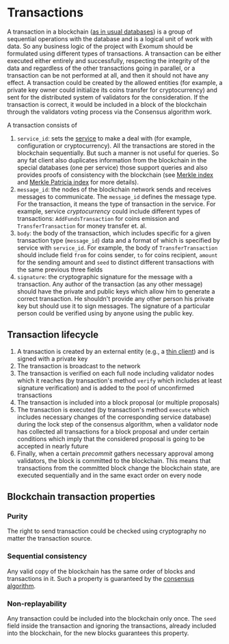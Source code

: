 # Transactions

A transaction in a blockchain
([as in usual databases](https://en.wikipedia.org/wiki/Database_transaction))
is a group of sequential operations with the database and is a logical unit of
work with data. So any business logic of the project with Exomum should be
formulated using different types of transactions. A transaction can be either
executed either entirely and successfully, respecting the integrity of the data
and regardless of the other transactions going in parallel, or a transaction
can be not performed at all, and then it should not have any effect. A
transaction could be created by the allowed entities (for example, a private
key owner could initialize its coins transfer for cryptocurrency) and sent for
the distributed system of validators for the consideration. If the transaction
is correct, it would be included in a block of the blockchain through the
validators voting process via the Consensus algorithm work.

A transaction consists of

1. `service_id`: sets the [service](services.md) to make a deal with (for
  example, configuration or cryptocurrency). All the transactions are stored in
  the blockchain sequentially. But such a manner is not useful for queries. So
  any fat client also duplicates information from the blockchain in the special
  databases (one per service) those support queries and also provides proofs of
  consistency with the blockchain (see
  [Merkle index](../advanced/merkle-index.md) and
  [Merkle Patricia index](../advanced/merkle-patricia-index.md) for more
  details).
2. `message_id`: the nodes of the blockchain network sends and receives messages
  to communicate. The `message_id` defines the message type. For the transaction,
  it means the type of transaction in the service. For example, service
  *cryptocurrency* could include different types of transactions:
  `AddFundsTransaction` for coins emission and `TransferTransaction` for money
  transfer et. al.
3. `body`: the body of the transaction, which includes specific for a given
  transaction type (`message_id`) data and a format of which is specified by
  service with `service_id`. For example, the body of `TransferTransaction`
  should include field `from` for coins sender, `to` for coins recipient,
  `amount` for the sending amount and `seed` to distinct different transactions
  with the same previous three fields
4. `signature`: the cryptographic signature for the message with a transaction.
  Any author of the transaction (as any other message) should have the private
  and public keys which allow him to generate a correct transaction. He
  shouldn't provide any other person his private key but should use it to sign
  messages. The signature of a particular person could be verified using by
  anyone using the public key.

## Transaction lifecycle

1. A transaction is created by an external entity (e.g., a
  [thin client](clients.md)) and is signed with a private key
2. The transaction is broadcast to the network
3. The transaction is verified on each full node including validator nodes
  which it reaches (by transaction's method `verify` which includes at least
  signature verification) and is added to the pool of unconfirmed transactions
4. The transaction is included into a block proposal (or multiple proposals)
5. The transaction is executed (by transaction's method `execute` which
  includes necessary changes of the corresponding service database) during the
  lock step of the consensus algorithm, when a validator node has collected all
  transactions for a block proposal and under certain conditions which imply
  that the considered proposal is going to be accepted in nearly future
6. Finally, when a certain *precommit* gathers necessary approval among
  validators, the block is committed to the blockchain. This means that
  transactions from the committed block change the blockchain state, are
  executed sequentially and in the same exact order on every node

## Blockchain transaction properties

### Purity

The right to send transaction could be checked using cryptography no matter the
transaction source.

### Sequential consistency

Any valid copy of the blockchain has the same order of blocks and transactions
in it. Such a property is guaranteed by the
[consensus algorithm](../advanced/consensus/consensus.md).

### Non-replayability

Any transaction could be included into the blockchain only once. The `seed`
field inside the transaction and ignoring the transactions, already included
into the blockchain, for the new blocks guarantees this property.
